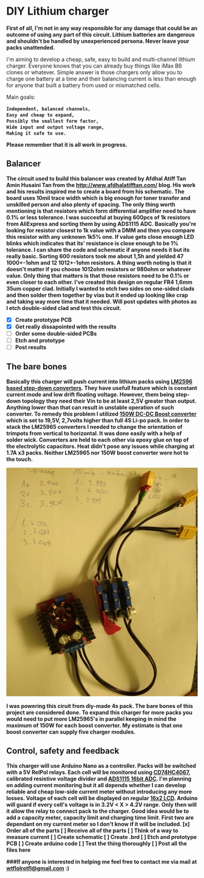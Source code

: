 # DIY Lithium charger


<b>First of all, I'm not in any way responsible for any damage that 
could be an outcome of using any part of this circuit.
Lithium batteries are dangerous and shouldn't be handled by unexperienced
persona. Never leave your packs unattended.</b>


I'm aiming to develop a cheap, safe, easy to build and multi-channel lithium charger.
Everyone knows that you can already buy things like iMax B6 clones or whatever. Simple answer is 
those chargers only allow you to charge one battery at a time and their balancing current is less than enough
for anyone that built a battery from used or mismatched cells.

Main goals:<b>

    Independent, balanced channels,
    Easy and cheap to expand,
    Possibly the smallest form factor,
    Wide input and output voltage range, 
    Making it safe to use.

Please remember that it is all work in progress.

## Balancer

The circuit used to build this balancer was created by Afdhal Atiff Tan Amin Husaini Tan from the http://www.afdhalatifftan.com/ blog. His work and his results inspired me to create a board from his schematic. The board uses 10mil trace width which is big enough for toner transfer and unskilled person and also plenty of spacing. The only thing worth mentioning is that resistors which form differential amplifier need to have 0.1% or less tolerance. I was succesful at buying 600pcs of 1k resistors from AliExpress and sorting them by using ADS1115 ADC. Basically you're looking for resistor closest to 1k value with a DMM and then you compare this resistor with any unknown 1k5% one. If value gets close enough LED blinks which indicates that its' resistance is close enough to be 1% tolerance. I can share the code and schematic if anyone needs it but its really basic. Sorting 600 resistors took me about 1,5h and yielded 47 1000+-1ohm and 12 1012+-1ohm resistors. 
A thing worth noting is that it doesn't matter if you choose 1012ohm resistors or 980ohm or whatever value. Only thing that matters is that those resistors need to be 0.1% or even closer to each other. 
I've created this design on regular FR4 1,6mm 35um copper clad. Initially I wanted to etch two sides on one-sided clads and then solder them together by vias but it ended up looking like crap and taking way more time that it needed. 
Will post updates with photos as I etch double-sided clad and test this circuit.
- [x] Create prototype PCB
- [x] Get really dissapointed with the results
- [ ] Order some double-sided PCBs
- [ ] Etch and prototype
- [ ] Post results

## The bare bones 

Basically this charger will push current into lithium packs using [LM2596 based step-down converters](https://www.aliexpress.com/item/1Pcs-LM2596S-DC-DC-Constant-Current-Module-LM2596-DC-DC-7V-35V-Step-down-Adjustable-CC/32849005778.html?spm=a2g0s.9042311.0.0.27424c4dF48BmC). They have usefull feature which is constant current mode and low drift floating voltage. However, them being step-down topology they need their Vin to be at least 2,5V greater than output. Anything lower than that can result in unstable operation of such converter. To remedy this problem I utilized [150W DC-DC Boost converter](https://www.aliexpress.com/item/150W-DC-DC-Boost-Converter-Step-Up-Power-Supply-Module-10-32V-To-12-35V-10A/2038554691.html?spm=a2g0s.9042311.0.0.27424c4dqFSutO) which is set to 19,5V, 2,7volts higher than full 4S Li-po pack. 
In order to stack the LM25965 converters I needed to change the orientation of trimpots from vertical to horizontal. It was done easily with a help of solder wick. Converters are held to each other via epoxy glue on top of the electrolytic capacitors. Heat didn't pose any issues while charging at 1.7A x3 packs. Neither LM25965 nor 150W boost converter were hot to the touch. 



<img align="centert" width="600" height="600" src="https://github.com/DFlak/DIY-Lithium-charger/blob/master/Bare%20bones/charger.jpg">


I was powering this ciruit from diy-made 4s pack. 
The bare bones of this project are considered done. To expand this charger for more packs you would need to put more LM25965's in parallel keeping in mind the maximum of 150W for each boost converter. My estimate is that one boost converter can supply five charger modules.

## Control, safety and feedback

This charger will use Arduino Nano as a controller. Packs will be switched with a 5V RelPol relays. Each cell will be monitored using [CD74HC4067](https://www.aliexpress.com/item/Smart-Electronics-CD74HC4067-16-Channel-Analog-Digital-Multiplexer-Breakout-Board-Module-for-Arduino/32724398868.html?spm=a2g0s.9042311.0.0.61b64c4dKA2mvk), calibrated resistive voltage divider and [ADS1115 16bit ADC](https://www.aliexpress.com/item/I2C-ADS1115-ADS1015-16-Bit-ADC-4-channel-Module-with-Programmable-Gain-Amplifier-2-0V-to/32674556200.html?spm=2114.search0104.3.9.12472300DBfJgK&ws_ab_test=searchweb0_0,searchweb201602_4_10065_10068_10843_10059_5016517_10696_100031_5016717_10084_10083_10103_451_10618_452_10304_10307_5016617_10820_10301_10821_5016417,searchweb201603_45,ppcSwitch_5&algo_expid=fb968794-6da6-4dc2-80d7-a833cd81f520-1&algo_pvid=fb968794-6da6-4dc2-80d7-a833cd81f520&transAbTest=ae803_2&priceBeautifyAB=0). I'm planning on adding current monitoring but it all depends whether I can develop reliable and cheap low-side current meter without introducing any more losses. Voltage of each cell will be displayed on regular [16x2 LCD](https://www.aliexpress.com/item/1pcs-lot-New-1602-16x2-Character-LCD-Display-Module-HD44780-Controller-blue-blacklight-IN-STOCK/32328960211.html?spm=2114.search0104.3.2.56aa3c811IH5dc&ws_ab_test=searchweb0_0,searchweb201602_4_10065_10068_10843_10059_5016517_10696_100031_5016717_10084_10083_10103_451_10618_452_10304_10307_5016617_10820_10301_10821_5016417,searchweb201603_45,ppcSwitch_5&algo_expid=6a017778-b50d-4f92-a064-2eaae25a3f11-0&algo_pvid=6a017778-b50d-4f92-a064-2eaae25a3f11&transAbTest=ae803_2&priceBeautifyAB=0). Arduino will guard if every cell's voltage is in 3.2V < X > 4.2V range. Only then will it allow the relay to connect pack to the charger. Good idea would be to add a capacity meter, capacity limit and charging time limit. First two are dependant on my current meter so I don't know if it will be included.
[x] Order all of the parts
[ ] Receive all of the parts 
[ ] Think of a way to measure current
[ ] Create schematic
[ ] Create .brd 
[ ] Etch and prototype PCB
[ ] Create arduino code
[ ] Test the thing thoroughly
[ ] Post all the files here

###If anyone is interested in helping me feel free to contact me via mail at wtflolrotfl@gmail.com :)

